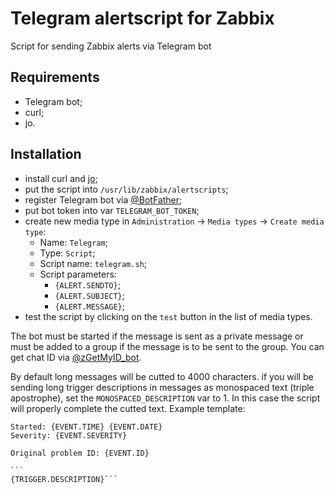 # Telegram alertscript for Zabbix

Script for sending Zabbix alerts via Telegram bot

## Requirements

- Telegram bot;
- curl;
- jo.

## Installation

- install curl and [jo](https://github.com/jpmens/jo#install);
- put the script into `/usr/lib/zabbix/alertscripts`;
- register Telegram bot via [@BotFather](https://t.me/BotFather);
- put bot token into var `TELEGRAM_BOT_TOKEN`;
- create new media type in `Administration` -> `Media types` -> `Create media type`:
	- Name: `Telegram`;
	- Type: `Script`;
	- Script name: `telegram.sh`;
	- Script parameters:
		- `{ALERT.SENDTO}`;
		- `{ALERT.SUBJECT}`;
		- `{ALERT.MESSAGE}`;
- test the script by clicking on the `test` button in the list of media types.

The bot must be started if the message is sent as a private message or must be added to a group if the message is to be sent to the group. You can get chat ID via [@zGetMyID_bot](https://t.me/zGetMyID_bot).

By default long messages will be cutted to 4000 characters. if you will be sending long trigger descriptions in messages as monospaced text (triple apostrophe), set the `MONOSPACED_DESCRIPTION` var to 1. In this case the script will properly complete the cutted text. Example template:

````
Started: {EVENT.TIME} {EVENT.DATE}
Severity: {EVENT.SEVERITY}

Original problem ID: {EVENT.ID}

```
{TRIGGER.DESCRIPTION}```

````
